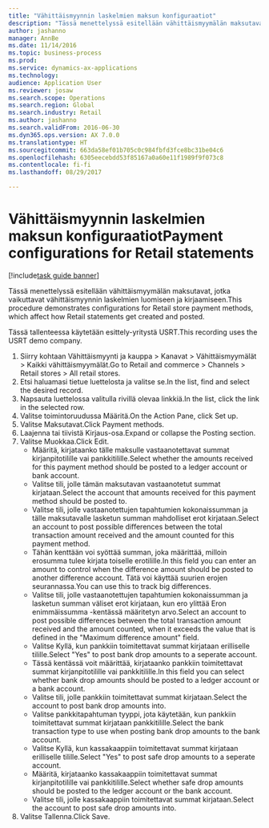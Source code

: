 ```yaml
--- 
title: "Vähittäismyynnin laskelmien maksun konfiguraatiot"
description: "Tässä menettelyssä esitellään vähittäismyymälän maksutavat, jotka vaikuttavat vähittäismyynnin laskelmien luomiseen ja kirjaamiseen."
author: jashanno
manager: AnnBe
ms.date: 11/14/2016
ms.topic: business-process
ms.prod: 
ms.service: dynamics-ax-applications
ms.technology: 
audience: Application User
ms.reviewer: josaw
ms.search.scope: Operations
ms.search.region: Global
ms.search.industry: Retail
ms.author: jashanno
ms.search.validFrom: 2016-06-30
ms.dyn365.ops.version: AX 7.0.0
ms.translationtype: HT
ms.sourcegitcommit: 663da58ef01b705c0c984fbfd3fce8bc31be04c6
ms.openlocfilehash: 6305eecebdd53f85167a0a60e11f1989f9f073c8
ms.contentlocale: fi-fi
ms.lasthandoff: 08/29/2017

---
```

# <a name="payment-configurations-for-retail-statements"></a><span data-ttu-id="94acc-103">Vähittäismyynnin laskelmien maksun konfiguraatiot</span><span class="sxs-lookup"><span data-stu-id="94acc-103">Payment configurations for Retail statements</span></span>

[!include[task guide banner](../includes/task-guide-banner.md)]

<span data-ttu-id="94acc-104">Tässä menettelyssä esitellään vähittäismyymälän maksutavat, jotka vaikuttavat vähittäismyynnin laskelmien luomiseen ja kirjaamiseen.</span><span class="sxs-lookup"><span data-stu-id="94acc-104">This procedure demonstrates configurations for Retail store payment methods, which affect how Retail statements get created and posted.</span></span>

<span data-ttu-id="94acc-105">Tässä tallenteessa käytetään esittely-yritystä USRT.</span><span class="sxs-lookup"><span data-stu-id="94acc-105">This recording uses the USRT demo company.</span></span>

1. <span data-ttu-id="94acc-106">Siirry kohtaan Vähittäismyynti ja kauppa > Kanavat > Vähittäismyymälät > Kaikki vähittäismyymälät.</span><span class="sxs-lookup"><span data-stu-id="94acc-106">Go to Retail and commerce > Channels > Retail stores > All retail stores.</span></span>
2. <span data-ttu-id="94acc-107">Etsi haluamasi tietue luettelosta ja valitse se.</span><span class="sxs-lookup"><span data-stu-id="94acc-107">In the list, find and select the desired record.</span></span>
3. <span data-ttu-id="94acc-108">Napsauta luettelossa valitulla rivillä olevaa linkkiä.</span><span class="sxs-lookup"><span data-stu-id="94acc-108">In the list, click the link in the selected row.</span></span>
4. <span data-ttu-id="94acc-109">Valitse toimintoruudussa Määritä.</span><span class="sxs-lookup"><span data-stu-id="94acc-109">On the Action Pane, click Set up.</span></span>
5. <span data-ttu-id="94acc-110">Valitse Maksutavat.</span><span class="sxs-lookup"><span data-stu-id="94acc-110">Click Payment methods.</span></span>
6. <span data-ttu-id="94acc-111">Laajenna tai tiivistä Kirjaus-osa.</span><span class="sxs-lookup"><span data-stu-id="94acc-111">Expand or collapse the Posting section.</span></span>
7. <span data-ttu-id="94acc-112">Valitse Muokkaa.</span><span class="sxs-lookup"><span data-stu-id="94acc-112">Click Edit.</span></span>
    * <span data-ttu-id="94acc-113">Määritä, kirjataanko tälle maksulle vastaanotettavat summat kirjanpitotilille vai pankkitilille.</span><span class="sxs-lookup"><span data-stu-id="94acc-113">Select whether the amounts received for this payment method should be posted to a ledger account or bank account.</span></span>  
    * <span data-ttu-id="94acc-114">Valitse tili, jolle tämän maksutavan vastaanotetut summat kirjataan.</span><span class="sxs-lookup"><span data-stu-id="94acc-114">Select the account that amounts received for this payment method should be posted to.</span></span>  
    * <span data-ttu-id="94acc-115">Valitse tili, jolle vastaanotettujen tapahtumien kokonaissumman ja tälle maksutavalle lasketun summan mahdolliset erot kirjataan.</span><span class="sxs-lookup"><span data-stu-id="94acc-115">Select an account to post possible differences between the total transaction amount received and the amount counted for this payment method.</span></span>  
    * <span data-ttu-id="94acc-116">Tähän kenttään voi syöttää summan, joka määrittää, milloin erosumma tulee kirjata toiselle erotilille.</span><span class="sxs-lookup"><span data-stu-id="94acc-116">In this field you can enter an amount to control when the difference amount should be posted to another difference account.</span></span> <span data-ttu-id="94acc-117">Tätä voi käyttää suurien erojen seurannassa.</span><span class="sxs-lookup"><span data-stu-id="94acc-117">You can use this to track big differences.</span></span>  
    * <span data-ttu-id="94acc-118">Valitse tili, jolle vastaanotettujen tapahtumien kokonaissumman ja lasketun summan väliset erot kirjataan, kun ero ylittää Eron enimmäissumma -kentässä määritetyn arvo.</span><span class="sxs-lookup"><span data-stu-id="94acc-118">Select an account to post possible differences between the total transaction amount received and the amount counted, when it exceeds the value that is defined in the "Maximum difference amount" field.</span></span>  
    * <span data-ttu-id="94acc-119">Valitse Kyllä, kun pankkiin toimitettavat summat kirjataan erilliselle tilille.</span><span class="sxs-lookup"><span data-stu-id="94acc-119">Select "Yes" to post bank drop amounts to a seperate account.</span></span>  
    * <span data-ttu-id="94acc-120">Tässä kentässä voit määrittää, kirjataanko pankkiin toimitettavat summat kirjanpitotilille vai pankkitilille.</span><span class="sxs-lookup"><span data-stu-id="94acc-120">In this field you can select whether bank drop amounts should be posted to a ledger account or a bank account.</span></span>  
    * <span data-ttu-id="94acc-121">Valitse tili, jolle pankkiin toimitettavat summat kirjataan.</span><span class="sxs-lookup"><span data-stu-id="94acc-121">Select the account to post bank drop amounts into.</span></span>  
    * <span data-ttu-id="94acc-122">Valitse pankkitapahtuman tyyppi, jota käytetään, kun pankkiin toimitettavat summat kirjataan pankkitilille.</span><span class="sxs-lookup"><span data-stu-id="94acc-122">Select the bank transaction type to use when posting bank drop amounts to the bank account.</span></span>  
    * <span data-ttu-id="94acc-123">Valitse Kyllä, kun kassakaappiin toimitettavat summat kirjataan erilliselle tilille.</span><span class="sxs-lookup"><span data-stu-id="94acc-123">Select "Yes" to post safe drop amounts to a seperate account.</span></span>  
    * <span data-ttu-id="94acc-124">Määritä, kirjataanko kassakaappiin toimitettavat summat kirjanpitotilille vai pankkitilille.</span><span class="sxs-lookup"><span data-stu-id="94acc-124">Select whether safe drop amounts should be posted to the ledger account or the bank account.</span></span>  
    * <span data-ttu-id="94acc-125">Valitse tili, jolle kassakaappiin toimitettavat summat kirjataan.</span><span class="sxs-lookup"><span data-stu-id="94acc-125">Select the account to post safe drop amounts into.</span></span>  
8. <span data-ttu-id="94acc-126">Valitse Tallenna.</span><span class="sxs-lookup"><span data-stu-id="94acc-126">Click Save.</span></span>



